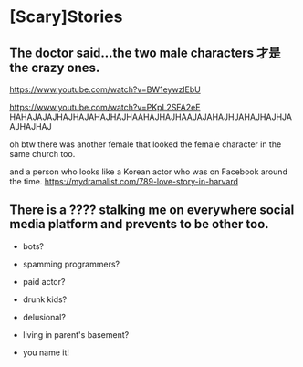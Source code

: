 # [Scary]Stories


## The doctor said...the two male characters 才是 the crazy ones.
<https://www.youtube.com/watch?v=BW1eywzlEbU>

<https://www.youtube.com/watch?v=PKpL2SFA2eE> HAHAJAJAJHAJHAJAHAJHAJHAAHAJHAJHAAJAJAHAJHJAHAJHAJHJAAJHAJHAJ

oh btw there was another female that looked the female character in the same church too.

and a person who looks like a Korean actor who was on Facebook around the time. <https://mydramalist.com/789-love-story-in-harvard>

## There is a ???? stalking me on everywhere social media platform and prevents to be other too.

- bots?

- spamming programmers?

- paid actor?

- drunk kids?

- delusional?

- living in parent's basement?

- you name it!
